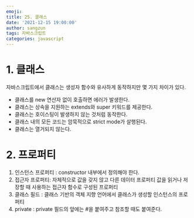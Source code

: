 ```yaml
---
emoji: 
title: 25. 클래스
date: '2021-12-15 19:00:00'
author: sangzun
tags: 자바스크립트
categories: javascript
---
```


# 1. 클래스

자바스크립트에서 클래스는 생성자 함수와 유사하게 동작하지만 몇 가지 차이가 있다.

- 클래스를 new 연산자 없이 호출하면 에러가 발생한다.
- 클래스는 상속을 지원하는 extends와 super 키워드를 제공한다.
- 클래스는 호이스팅이 발생하지 않는 것처럼 동작한다.
- 클래스 내의 모든 코드는 암묵적으로 strict mode가 살행된다.
- 클래스는 열거되지 않는다.

# 2. 프로퍼티

1. 인스턴스 프로퍼티 : constructor 내부에서 정의해야 한다.
2. 접근자 프로퍼티: 자체적으로 값을 갖지 않고 다른 데이터 프로퍼티 값을 읽거나 저장할 때 사용하는 접근자 함수로 구성된 프로퍼티
3. 클래스 필드 : 클래스 기반의 객체 지향 언어에서 클래스가 생성할 인스턴스의 프로퍼티
4. private : private 필드의 앞에는 #을 붙여주고 참조할 때도 붙여준다.

